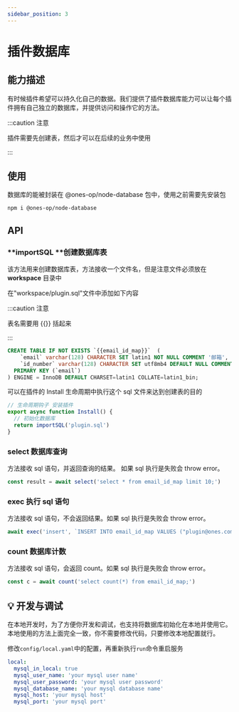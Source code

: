 ```yaml
---
sidebar_position: 3
---
```


# 插件数据库

## 能力描述

有时候插件希望可以持久化自己的数据。我们提供了插件数据库能力可以让每个插件拥有自己独立的数据库，并提供访问和操作它的方法。

:::caution 注意

插件需要先创建表，然后才可以在后续的业务中使用

:::

## 使用

数据库的能被封装在 @ones-op/node-database 包中，使用之前需要先安装包

```bash
npm i @ones-op/node-database
```

## API

### **importSQL **创建数据库表

该方法用来创建数据库表，方法接收一个文件名，但是注意文件必须放在 **workspace** 目录中

在"workspace/plugin.sql"文件中添加如下内容

:::caution 注意

表名需要用 {{}} 括起来

:::

```sql
CREATE TABLE IF NOT EXISTS `{{email_id_map}}`  (
    `email` varchar(128) CHARACTER SET latin1 NOT NULL COMMENT '邮箱',
    `id_number` varchar(128) CHARACTER SET utf8mb4 DEFAULT NULL COMMENT '工号',
  PRIMARY KEY (`email`)
) ENGINE = InnoDB DEFAULT CHARSET=latin1 COLLATE=latin1_bin;

```

可以在插件的 Install 生命周期中执行这个 sql 文件来达到创建表的目的

```typescript
// 生命周期钩子 安装插件
export async function Install() {
  // 初始化数据库
  return importSQL('plugin.sql')
}
```

### select 数据库查询

方法接收 sql 语句，并返回查询的结果。 如果 sql 执行是失败会 throw error。

```typescript
const result = await select('select * from email_id_map limit 10;')
```

### exec 执行 sql 语句

方法接收 sql 语句，不会返回结果。如果 sql 执行是失败会 throw error。

```typescript
await exec('insert', `INSERT INTO email_id_map VALUES ("plugin@ones.com", "001");`)
```

### count 数据库计数

方法接收 sql 语句，会返回 count。如果 sql 执行是失败会 throw error。

```typescript
const c = await count('select count(*) from email_id_map;')
```

## 💡 开发与调试

在本地开发时，为了方便你开发和调试，也支持将数据库初始化在本地并使用它。本地使用的方法上面完全一致，你不需要修改代码，只要修改本地配置就行。

修改`config/local.yaml`中的配置，再重新执行`run`命令重启服务

```yaml
local:
  mysql_in_local: true
  mysql_user_name: 'your mysql user name'
  mysql_user_password: 'your mysql user password'
  mysql_database_name: 'your mysql database name'
  mysql_host: 'your mysql host'
  mysql_port: 'your mysql port'
```
